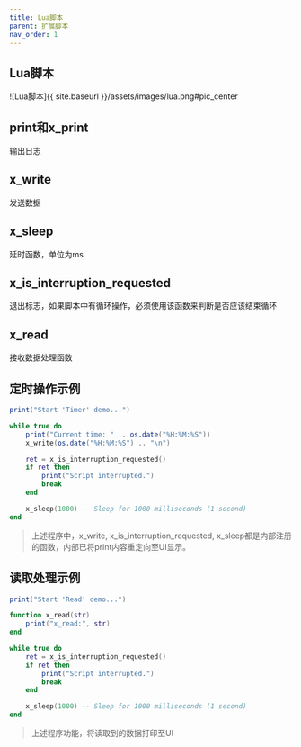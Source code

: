 ```yaml
---
title: Lua脚本
parent: 扩展脚本
nav_order: 1
---
```


## Lua脚本

![Lua脚本]{{ site.baseurl }}/assets/images/lua.png#pic_center

## print和x_print

输出日志

## x_write

发送数据

## x_sleep

延时函数，单位为ms

## x_is_interruption_requested

退出标志，如果脚本中有循环操作，必须使用该函数来判断是否应该结束循环

## x_read

接收数据处理函数

## 定时操作示例

```lua
print("Start 'Timer' demo...")

while true do
    print("Current time: " .. os.date("%H:%M:%S"))
    x_write(os.date("%H:%M:%S") .. "\n")

    ret = x_is_interruption_requested()
    if ret then
        print("Script interrupted.")
        break
    end

    x_sleep(1000) -- Sleep for 1000 milliseconds (1 second)
end
```

> 上述程序中，x_write, x_is_interruption_requested, x_sleep都是内部注册的函数，内部已将print内容重定向至UI显示。

## 读取处理示例

```lua
print("Start 'Read' demo...")

function x_read(str)
    print("x_read:", str)
end

while true do
    ret = x_is_interruption_requested()
    if ret then
        print("Script interrupted.")
        break
    end

    x_sleep(1000) -- Sleep for 1000 milliseconds (1 second)
end
```

> 上述程序功能，将读取到的数据打印至UI
